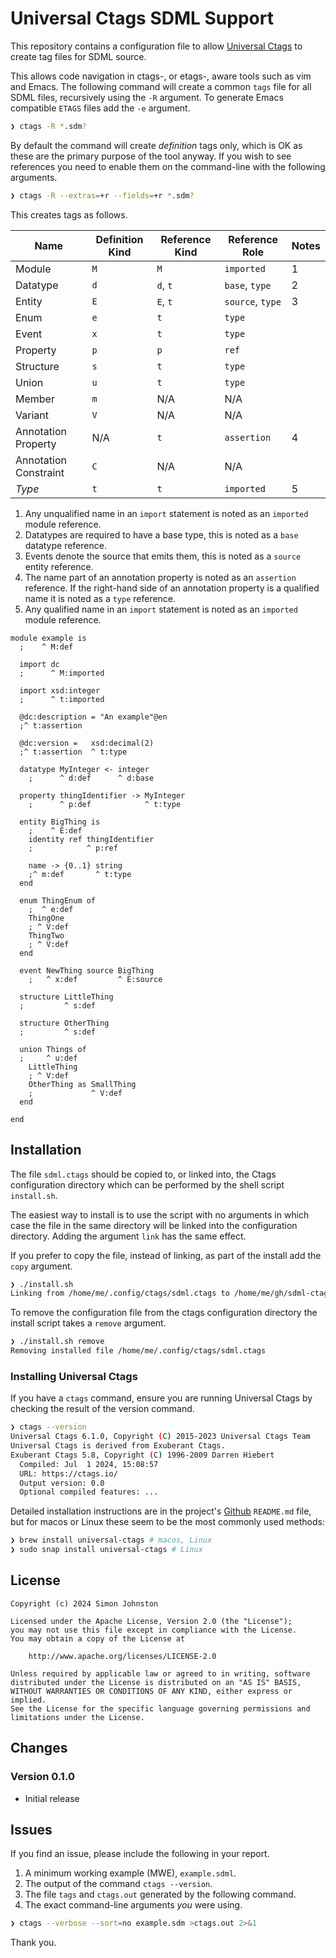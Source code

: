 # Universal Ctags SDML Support

This repository contains a configuration file to allow [Universal
Ctags](https://ctags.io/) to create tag files for SDML source.

This allows code navigation in ctags-, or etags-, aware tools such as vim and
Emacs. The following command will create a common `tags` file for all SDML
files, recursively using the `-R` argument. To generate Emacs compatible `ETAGS`
files add the `-e` argument.

```bash
❯ ctags -R *.sdm?
```

By default the command will create *definition* tags only, which is OK as these
are the primary purpose of the tool anyway. If you wish to see references you
need to enable them on the command-line with the following arguments.

```bash
❯ ctags -R --extras=+r --fields=+r *.sdm?
```

This creates tags as follows.

| **Name**              | **Definition Kind** | **Reference Kind** | **Reference Role** | **Notes** |
|-----------------------|---------------------|--------------------|--------------------|-----------|
| Module                | `M`                 | `M`                | `imported`         | 1         |
| Datatype              | `d`                 | `d`, `t`           | `base`, `type`     | 2         |
| Entity                | `E`                 | `E`, `t`           | `source`, `type`   | 3         |
| Enum                  | `e`                 | `t`                | `type`             |           |
| Event                 | `x`                 | `t`                | `type`             |           |
| Property              | `p`                 | `p`                | `ref`              |           |
| Structure             | `s`                 | `t`                | `type`             |           |
| Union                 | `u`                 | `t`                | `type`             |           |
| Member                | `m`                 | N/A                | N/A                |           |
| Variant               | `V`                 | N/A                | N/A                |           |
| Annotation Property   | N/A                 | `t`                | `assertion`        | 4         |
| Annotation Constraint | `C`                 | N/A                | N/A                |           |
| *Type*                | `t`                 | `t`                | `imported`         | 5         |

1. Any unqualified name in an `import` statement is noted as an `imported` module
   reference.
2. Datatypes are required to have a base type, this is noted as a `base`
   datatype reference.
3. Events denote the source that emits them, this is noted as a `source` entity
   reference.
4. The name part of an annotation property is noted as an `assertion` reference.
   If the right-hand side of an annotation property is a qualified name it is
   noted as a `type` reference.
5. Any qualified name in an `import` statement is noted as an `imported` module
   reference.

```sdml
module example is
  ;    ^ M:def

  import dc
  ;      ^ M:imported
  
  import xsd:integer
  ;      ^ t:imported

  @dc:description = "An example"@en
  ;^ t:assertion

  @dc:version =   xsd:decimal(2)
  ;^ t:assertion  ^ t:type
  
  datatype MyInteger <- integer
    ;      ^ d:def      ^ d:base

  property thingIdentifier -> MyInteger
    ;      ^ p:def            ^ t:type

  entity BigThing is
    ;    ^ E:def
    identity ref thingIdentifier
    ;            ^ p:ref

    name -> {0..1} string
    ;^ m:def       ^ t:type
  end

  enum ThingEnum of
    ;  ^ e:def
    ThingOne
    ; ^ V:def
    ThingTwo
    ; ^ V:def
  end
  
  event NewThing source BigThing
    ;   ^ x:def         ^ E:source
  
  structure LittleThing
  ;         ^ s:def
  
  structure OtherThing
  ;         ^ s:def

  union Things of
  ;     ^ u:def
    LittleThing
    ; ^ V:def
    OtherThing as SmallThing
    ;             ^ V:def
  end
  
end
```

## Installation

The file `sdml.ctags` should be copied to, or linked into, the Ctags
configuration directory which can be performed by the shell script `install.sh`.

The easiest way to install is to use the script with no arguments in which case
the file in the same directory will be linked into the configuration directory.
Adding the argument `link` has the same effect.

If you prefer to copy the file, instead of linking, as part of the install add
the `copy` argument.

```bash
❯ ./install.sh
Linking from /home/me/.config/ctags/sdml.ctags to /home/me/gh/sdml-ctags/sdml.ctags
```

To remove the configuration file from the ctags configuration directory the
install script takes a `remove` argument.

```bash
❯ ./install.sh remove
Removing installed file /home/me/.config/ctags/sdml.ctags
```

### Installing Universal Ctags

If you have a `ctags` command, ensure you are running Universal Ctags by checking
the result of the version command.

``` bash
❯ ctags --version
Universal Ctags 6.1.0, Copyright (C) 2015-2023 Universal Ctags Team
Universal Ctags is derived from Exuberant Ctags.
Exuberant Ctags 5.8, Copyright (C) 1996-2009 Darren Hiebert
  Compiled: Jul  1 2024, 15:08:57
  URL: https://ctags.io/
  Output version: 0.0
  Optional compiled features: ... 
```

Detailed installation instructions are in the project's [Github](https://github.com/universal-ctags/ctags) `README.md` file,
but for macos or Linux these seem to be the most commonly used methods:

```bash
❯ brew install universal-ctags # macos, Linux
❯ sudo snap install universal-ctags # Linux
```

## License

```text
Copyright (c) 2024 Simon Johnston

Licensed under the Apache License, Version 2.0 (the "License");
you may not use this file except in compliance with the License.
You may obtain a copy of the License at

    http://www.apache.org/licenses/LICENSE-2.0

Unless required by applicable law or agreed to in writing, software
distributed under the License is distributed on an "AS IS" BASIS,
WITHOUT WARRANTIES OR CONDITIONS OF ANY KIND, either express or implied.
See the License for the specific language governing permissions and
limitations under the License.
```

## Changes

### Version 0.1.0

* Initial release

## Issues

If you find an issue, please include the following in your report.

1. A minimum working example (MWE), `example.sdml`.
2. The output of the command `ctags --version`.
3. The file `tags` and `ctags.out` generated by the following command.
4. The exact command-line arguments *you* were using.

```bash
❯ ctags --verbose --sort=no example.sdm >ctags.out 2>&1
```

Thank you.
